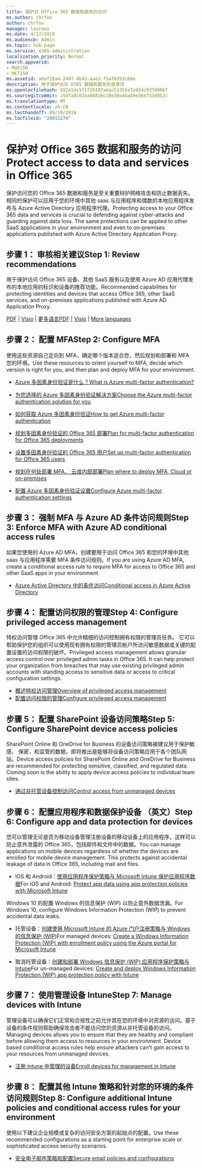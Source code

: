 ```yaml
---
title: 保护对 Office 365 数据和服务的访问
ms.author: chrfox
author: chrfox
manager: laurawi
ms.date: 4/17/2018
ms.audience: Admin
ms.topic: hub-page
ms.service: o365-administration
localization_priority: Normal
search.appverid:
- MOE150
- MET150
ms.assetid: a6ef28a4-2447-4b43-aae2-f5af6d53c68e
description: 用于保护访问 O365 数据和服务的登录页
ms.openlocfilehash: 652a14c5f1f29187aeac51355e7a924c9378806f
ms.sourcegitcommit: 15dfa0c83aa88816c18e30a44a49e36e733d952c
ms.translationtype: MT
ms.contentlocale: zh-CN
ms.lasthandoff: 09/19/2018
ms.locfileid: "24011274"
---
```

# <a name="protect-access-to-data-and-services-in-office-365"></a><span data-ttu-id="6eacb-103">保护对 Office 365 数据和服务的访问</span><span class="sxs-lookup"><span data-stu-id="6eacb-103">Protect access to data and services in Office 365</span></span>

<span data-ttu-id="6eacb-p101">保护访问您的 Office 365 数据和服务是至关重要辩护网络攻击和防止数据丢失。相同的保护可以应用于您的环境中其他 saas 与应用程序和偶数的本地应用程序发布与 Azure Active Directory 应用程序代理。</span><span class="sxs-lookup"><span data-stu-id="6eacb-p101">Protecting access to your Office 365 data and services is crucial to defending against cyber-attacks and guarding against data loss. The same protections can be applied to other SaaS applications in your environment and even to on-premises applications published with Azure Active Directory Application Proxy.</span></span>
  
## <a name="step-1-review-recommendations"></a><span data-ttu-id="6eacb-106">步骤 1： 审核相关建议</span><span class="sxs-lookup"><span data-stu-id="6eacb-106">Step 1: Review recommendations</span></span>

<span data-ttu-id="6eacb-107">用于保护访问 Office 365 设备、其他 SaaS 服务以及使用 Azure AD 应用代理发布的本地应用的标识和设备的推荐功能。</span><span class="sxs-lookup"><span data-stu-id="6eacb-107">Recommended capabilities for protecting identities and devices that access Office 365, other SaaS services, and on-premises applications published with Azure AD Application Proxy.</span></span>
  
<span data-ttu-id="6eacb-108">[PDF](https://go.microsoft.com/fwlink/p/?linkid=841656) | [Visio](https://go.microsoft.com/fwlink/p/?linkid=841657) | [更多语言](https://www.microsoft.com/download/details.aspx?id=55032)</span><span class="sxs-lookup"><span data-stu-id="6eacb-108">[PDF](https://go.microsoft.com/fwlink/p/?linkid=841656) | [Visio](https://go.microsoft.com/fwlink/p/?linkid=841657) | [More languages](https://www.microsoft.com/download/details.aspx?id=55032)</span></span>
  
## <a name="step-2-configure-mfa"></a><span data-ttu-id="6eacb-109">步骤 2： 配置 MFA</span><span class="sxs-lookup"><span data-stu-id="6eacb-109">Step 2: Configure MFA</span></span>

<span data-ttu-id="6eacb-110">使用这些资源自己定向到 MFA，确定哪个版本适合您，然后规划和部署和 MFA 您的环境。</span><span class="sxs-lookup"><span data-stu-id="6eacb-110">Use these resources to orient yourself to MFA, decide which version is right for you, and then plan and deploy MFA for your environment.</span></span>
  
- [<span data-ttu-id="6eacb-111">Azure 多因素身份验证是什么？</span><span class="sxs-lookup"><span data-stu-id="6eacb-111">What is Azure multi-factor authentication?</span></span>](https://docs.microsoft.com/azure/multi-factor-authentication/multi-factor-authentication)
    
- [<span data-ttu-id="6eacb-112">为您选择的 Azure 多因素身份验证解决方案</span><span class="sxs-lookup"><span data-stu-id="6eacb-112">Choose the Azure multi-factor authentication solution for you</span></span>](https://docs.microsoft.com/azure/multi-factor-authentication/multi-factor-authentication-get-started)
    
- [<span data-ttu-id="6eacb-113">如何获取 Azure 多因素身份验证</span><span class="sxs-lookup"><span data-stu-id="6eacb-113">How to get Azure multi-factor authentication</span></span>](https://docs.microsoft.com/azure/multi-factor-authentication/multi-factor-authentication-versions-plans)
    
- [<span data-ttu-id="6eacb-114">规划多因素身份验证的 Office 365 部署</span><span class="sxs-lookup"><span data-stu-id="6eacb-114">Plan for multi-factor authentication for Office 365 deployments</span></span>](https://support.office.com/article/043807b2-21db-4d5c-b430-c8a6dee0e6ba)
    
- [<span data-ttu-id="6eacb-115">设置多因素身份验证的 Office 365 用户</span><span class="sxs-lookup"><span data-stu-id="6eacb-115">Set up multi-factor authentication for Office 365 users</span></span>](https://support.office.com/article/8f0454b2-f51a-4d9c-bcde-2c48e41621c6)
    
- [<span data-ttu-id="6eacb-116">规划在何处部署 MFA、 云或内部部署</span><span class="sxs-lookup"><span data-stu-id="6eacb-116">Plan where to deploy MFA, Cloud or on-premises</span></span>](https://docs.microsoft.com/azure/multi-factor-authentication/multi-factor-authentication-get-started)
    
- [<span data-ttu-id="6eacb-117">配置 Azure 多因素身份验证设置</span><span class="sxs-lookup"><span data-stu-id="6eacb-117">Configure Azure multi-factor authentication settings</span></span>](https://docs.microsoft.com/azure/multi-factor-authentication/multi-factor-authentication-whats-next)
    
## <a name="step-3-enforce-mfa-with-azure-ad-conditional-access-rules"></a><span data-ttu-id="6eacb-118">步骤 3： 强制 MFA 与 Azure AD 条件访问规则</span><span class="sxs-lookup"><span data-stu-id="6eacb-118">Step 3: Enforce MFA with Azure AD conditional access rules</span></span>

<span data-ttu-id="6eacb-119">如果您使用的 Azure AD MFA，创建要用于访问 Office 365 和您的环境中其他 saas 与应用程序需要 MFA 条件访问规则。</span><span class="sxs-lookup"><span data-stu-id="6eacb-119">If you are using Azure AD MFA, create a conditional access rule to require MFA for access to Office 365 and other SaaS apps in your environment.</span></span>
  
- [<span data-ttu-id="6eacb-120">Azure Active Directory 中的条件访问</span><span class="sxs-lookup"><span data-stu-id="6eacb-120">Conditional access in Azure Active Directory</span></span>](https://docs.microsoft.com/azure/active-directory/active-directory-conditional-access-azure-portal)
    
## <a name="step-4-configure-privileged-access-management"></a><span data-ttu-id="6eacb-121">步骤 4： 配置访问权限的管理</span><span class="sxs-lookup"><span data-stu-id="6eacb-121">Step 4: Configure privileged access management</span></span>

<span data-ttu-id="6eacb-p102">特权访问管理 Office 365 中允许精细的访问控制拥有权限的管理员任务。 它可以帮助保护您的组织可以使用现有拥有权限的管理员帐户所访问敏感数据或关键的配置设置的访问权限的破坏。</span><span class="sxs-lookup"><span data-stu-id="6eacb-p102">Privileged access management allows granular access control over privileged admin tasks in Office 365.  It can help protect your organization from breaches that may use existing privileged admin accounts with standing access to sensitive data or access to critical configuration settings.</span></span>

- [<span data-ttu-id="6eacb-124">概述特权访问管理</span><span class="sxs-lookup"><span data-stu-id="6eacb-124">Overview of privileged access management</span></span>](privileged-access-management-overview.md)
- [<span data-ttu-id="6eacb-125">配置访问权限的管理</span><span class="sxs-lookup"><span data-stu-id="6eacb-125">Configure privileged access management</span></span>](privileged-access-management-configuration.md)

## <a name="step-5-configure-sharepoint-device-access-policies"></a><span data-ttu-id="6eacb-126">步骤 5： 配置 SharePoint 设备访问策略</span><span class="sxs-lookup"><span data-stu-id="6eacb-126">Step 5: Configure SharePoint device access policies</span></span>

<span data-ttu-id="6eacb-p103">SharePoint Online 和 OneDrive for Business 的设备访问策略被建议用于保护敏感、 保密，和监管的数据。即将推出是能够将设备访问策略应用于各个团队网站。</span><span class="sxs-lookup"><span data-stu-id="6eacb-p103">Device access policies for SharePoint Online and OneDrive for Business are recommended for protecting sensitive, classified, and regulated data. Coming soon is the ability to apply device access policies to individual team sites.</span></span>
  
- [<span data-ttu-id="6eacb-129">通过非托管设备控制访问</span><span class="sxs-lookup"><span data-stu-id="6eacb-129">Control access from unmanaged devices</span></span>](https://support.office.com/article/Control-access-from-unmanaged-devices-5ae550c4-bd20-4257-847b-5c20fb053622?ui=en-US&amp;rs=en-US&amp;ad=US)
    
## <a name="step-6-configure-app-and-data-protection-for-devices"></a><span data-ttu-id="6eacb-130">步骤 6： 配置应用程序和数据保护设备 （英文）</span><span class="sxs-lookup"><span data-stu-id="6eacb-130">Step 6: Configure app and data protection for devices</span></span>

<span data-ttu-id="6eacb-p104">您可以管理无论是否为移动设备管理注册设备的移动设备上的应用程序。这样可以防止意外泄露的 Office 365，包括邮件和文件中的数据。</span><span class="sxs-lookup"><span data-stu-id="6eacb-p104">You can manage applications on mobile devices regardless of whether the devices are enrolled for mobile device management. This protects against accidental leakage of data in Office 365, including mail and files.</span></span>
  
- <span data-ttu-id="6eacb-133">IOS 和 Android：[使用应用程序保护策略与 Microsoft Intune 保护应用程序数据](https://docs.microsoft.com/intune-classic/deploy-use/protect-app-data-using-mobile-app-management-policies-with-microsoft-intune)</span><span class="sxs-lookup"><span data-stu-id="6eacb-133">For iOS and Android: [Protect app data using app protection policies with Microsoft Intune](https://docs.microsoft.com/intune-classic/deploy-use/protect-app-data-using-mobile-app-management-policies-with-microsoft-intune)</span></span>
    
<span data-ttu-id="6eacb-134">Windows 10 的配置 Windows 的信息保护 (WIP) 以防止意外数据泄漏。</span><span class="sxs-lookup"><span data-stu-id="6eacb-134">For Windows 10, configure Windows Information Protection (WIP) to prevent accidental data leaks.</span></span>
  
- <span data-ttu-id="6eacb-135">托管设备：[创建使用 Microsoft Intune 的 Azure 门户注册策略与 Windows 的信息保护 (WIP)](https://docs.microsoft.com/windows/threat-protection/windows-information-protection/create-wip-policy-using-intune-azure)</span><span class="sxs-lookup"><span data-stu-id="6eacb-135">For managed devices: [Create a Windows Information Protection (WIP) with enrollment policy using the Azure portal for Microsoft Intune](https://docs.microsoft.com/windows/threat-protection/windows-information-protection/create-wip-policy-using-intune-azure)</span></span>
    
- <span data-ttu-id="6eacb-136">取消托管设备：[创建和部署 Windows 信息保护 (WIP) 应用程序保护策略与 Intune](https://docs.microsoft.com/intune/windows-information-protection-policy-create)</span><span class="sxs-lookup"><span data-stu-id="6eacb-136">For un-managed devices: [Create and deploy Windows Information Protection (WIP) app protection policy with Intune](https://docs.microsoft.com/intune/windows-information-protection-policy-create)</span></span>
    
## <a name="step-7-manage-devices-with-intune"></a><span data-ttu-id="6eacb-137">步骤 7： 使用管理设备 Intune</span><span class="sxs-lookup"><span data-stu-id="6eacb-137">Step 7: Manage devices with Intune</span></span>

<span data-ttu-id="6eacb-p105">管理设备可以确保它们正常和合规性之前允许其在您的环境中对资源的访问。基于设备的条件规则帮助确保攻击者不能访问您的资源从非托管设备的访问。</span><span class="sxs-lookup"><span data-stu-id="6eacb-p105">Managing devices allows you to ensure that they are healthy and compliant before allowing them access to resources in your environment. Device based conditional access rules help ensure attackers can't gain access to your resources from unmanaged devices.</span></span>
  
- [<span data-ttu-id="6eacb-140">注册 Intune 中管理的设备</span><span class="sxs-lookup"><span data-stu-id="6eacb-140">Enroll devices for management in Intune</span></span>](https://docs.microsoft.com/intune-classic/deploy-use/enroll-devices-in-microsoft-intune)
    
## <a name="step-8-configure-additional-intune-policies-and-conditional-access-rules-for-your-environment"></a><span data-ttu-id="6eacb-141">步骤 8： 配置其他 Intune 策略和针对您的环境的条件访问规则</span><span class="sxs-lookup"><span data-stu-id="6eacb-141">Step 8: Configure additional Intune policies and conditional access rules for your environment</span></span>

<span data-ttu-id="6eacb-142">使用以下建议企业规模或复杂的访问安全方案的起始点的配置。</span><span class="sxs-lookup"><span data-stu-id="6eacb-142">Use these recommended configurations as a starting point for enterprise scale or sophisticated access security scenarios.</span></span>
  
- [<span data-ttu-id="6eacb-143">安全电子邮件策略和配置</span><span class="sxs-lookup"><span data-stu-id="6eacb-143">Secure email policies and configurations</span></span>](https://docs.microsoft.com/azure/active-directory/secure-email-introduction)
    

